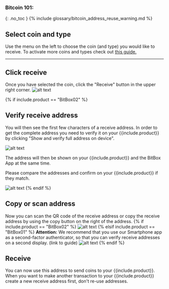 
### Bitcoin 101:
{: .no_toc }
{% include glossary/bitcoin_address_reuse_warning.md %}


## Select coin and type

Use the menu on the left to choose the coin (and type) you would like to receive. To activate more coins and types check out [this guide.]({{site.baseurl}}/bitbox_app/settings/#bitbox-app-settings)


---

## Click receive

Once you have selected the coin, click the "Receive" button in the upper right corner.
![alt text]({{site.baseurl}}/assets/images/BitBox02_receive/receive1b.png  )


{% if include.product == "BitBox02" %}
## Verify receive address

You will then see the first few characters of a receive address. In order to get the complete address you need to verify it on your {{include.product}} by clicking "Show and verify full address on device".

![alt text]({{site.baseurl}}/assets/images/BitBox02_receive/receive2.png  )

The address will then be shown on your {{include.product}} and the BitBox App at the same time.

Please compare the addresses and confirm on your {{include.product}} if they match.

![alt text]({{site.baseurl}}/assets/images/BitBox02_receive/receive3.png  )
{% endif %}


## Copy or scan address
Now you can scan the QR code of the receive address or copy the receive address by using the copy button on the right of the address.
{% if include.product == "BitBox02" %}
![alt text]({{site.baseurl}}/assets/images/BitBox02_receive/receive4.png  )
{% elsif include.product == "BitBox01" %}
**Attention:** We recommend that you use our Smartphone app as a second-factor authenticator, so that you can verify receive addresses on a second display. (link to guide)
![alt text]({{site.baseurl}}/assets/images/BitBox01_random/bb01_receive1.png  )
{% endif %}

## Receive
You can now use this address to send coins to your {{include.product}}. When you want to make another transaction to your {{include.product}} create a new receive address first, don't re-use addresses.
